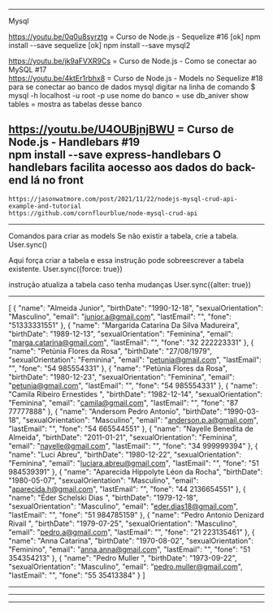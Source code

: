 --------------------------------------------------------------------------------------
Mysql

 https://youtu.be/0q0u8syrztg = Curso de Node.js - Sequelize #16
   [ok] npm install --save sequelize
   [ok] npm install --save mysql2

 https://youtu.be/jk9aFVXR9Cs = Curso de Node.js - Como se conectar ao MySQL #17  
 https://youtu.be/4ktEr1rbhx8 = Curso de Node.js - Models no Sequelize #18
  para se conectar ao banco de dados mysql digitar na linha de comando 
  $ mysql -h localhost -u root -p
  use nome do banco = use db_aniver
  show tables = mostra as tabelas desse banco

  https://youtu.be/U4OUBjnjBWU = Curso de Node.js - Handlebars #19  
  npm install --save express-handlebars
  O handlebars facilita aocesso aos dados do back-end lá no front
--------------------------------------------------------------------------------------
	https://jasonwatmore.com/post/2021/11/22/nodejs-mysql-crud-api-example-and-tutorial
	https://github.com/cornflourblue/node-mysql-crud-api
  
--------------------------------------------------------------------------------------
Comandos para criar as models 
Se não existir a tabela, crie a tabela.
User.sync()

Aqui força criar a tabela e essa instrução pode sobreescrever a tabela existente. 
User.sync({force: true})

instrução atualiza a tabela caso tenha mudanças
User.sync({alter: true})

--------------------------------------------------------------------------------------	

[
	{
		"name": "Almeida Junior",
		"birthDate": "1990-12-18",
    "sexualOrientation": "Masculino",
		"email": "junior.a@gmail.com",
		"lastEmail": "",
		"fone": "51333331551"
	},
	{
		"name": "Margarida Catarina Da Silva Madureira",
    "birthDate": "1989-12-13",
		"sexualOrientation": "Feminina",
		"email": "marga.catarina@gmail.com",
    "lastEmail": "",
		"fone": "32 222223331"
	},
	{
		"name": "Petúnia Flores da Rosa",
		"birthDate": "27/08/1979",
    "sexualOrientation": "Feminina",
		"email": "petunia@gmail.com",
		"lastEmail": "",
		"fone": "54 985554331"
	},
{
		"name": "Petúnia Flores da Rosa",
    "birthDate": "1980-12-23",
    "sexualOrientation": "Feminina",
		"email": "petunia@gmail.com",
		"lastEmail": "",
		"fone": "54 985554331"
	},
 {
		"name": "Camila Ribeiro Ernestides ",
		"birthDate":  "1982-12-14",
		"sexualOrientation": "Feminina",
		"email": "camila@gmail.com",
		"lastEmail": "",
		"fone": "87 77777888"
	},
	{
		"name": "Andersom Pedro Antonio",
		"birthDate": "1990-03-18",
		"sexualOrientation": "Masculino",
		"email": "anderson.p.a@gmail.com",
		"lastEmail": "",
		"fone": "54 665544551"
	},
	{
		"name": "Nayelle Benedita de Almeida",
		"birthDate": "2011-01-21",
		"sexualOrientation": "Feminina",
		"email": "nayelle@gmail.com",
		"lastEmail": "",
		"fone": "34 999999394"
	},
	{
	  "name": "Luci Abreu",
		"birthDate": "1980-12-22",
		"sexualOrientation": "Feminina",
		"email": "luciara.abreu@gmail.com",
		"lastEmail": "",
		"fone": "51 984539391"
	},
	{
			"name": "Aparecida Hippolyte Léon da Rocha",
		"birthDate": "1980-05-07",
		"sexualOrientation": "Masculino",
		"email": "aparecida.h@gmail.com",
		"lastEmail": "",
		"fone": "44 2136654551"
	},
	{
	 "name": "Éder Schelski Dias ",
		"birthDate": "1979-12-18",
		"sexualOrientation": "Masculino",
		"email": "eder.dias18@gmail.com",
		"lastEmail": "",
		"fone": "51 984785159"
	},
	{
		"name": "Pedro Antonio Denizard Rivail ",
		"birthDate": "1979-07-25",
		"sexualOrientation": "Masculino",
		"email": "pedro.a@gmail.com",
		"lastEmail": "",
		"fone": "21 223135461"
	},
	{
	"name": "Anna Catarina",
		"birthDate": "1970-08-02",
		"sexualOrientation": "Feminino",
		"email": "anna.anna@gmail.com",
		"lastEmail": "",
		"fone": "51 354354213"
	},
	{
	 "name": "Pedro Muller ",
		"birthDate": "1973-09-22",
		"sexualOrientation": "Masculino",
		"email": "pedro.muller@gmail.com",
		"lastEmail": "",
		"fone": "55 35413384"
	}
]




--------------------------------------------------------------------------------------





--------------------------------------------------------------------------------------





--------------------------------------------------------------------------------------
